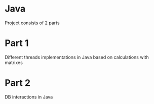 # Java
Project consists of 2 parts

# Part 1
Different threads implementations in Java based on calculations with matrixes

# Part 2
DB interactions in Java
